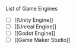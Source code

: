 List of Game Engines
- [ ]  [[Unity Engine]]
- [ ]  [[Unreal Engine]]
- [ ]  [[Godot Engine]]
- [ ]  [[Game Maker Studio]]